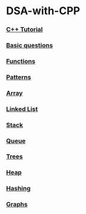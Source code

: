 # DSA-with-CPP
### [C++ Tutorial](./Basic_to_advance_Cpp)
### [Basic questions](./Basic-Questions)
### [Functions](./Functions)
### [Patterns](./patterns)
### [Array](./Array)
### [Linked List](./LinkedList)
### [Stack](./Stack)
### [Queue](./Queue)
### [Trees](./Trees)
### [Heap](./HEAP&PriorityQueue)
### [Hashing](./Hashing)
### [Graphs](./Graph)

